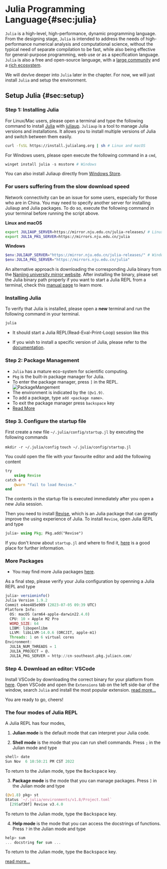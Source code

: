 # Julia Programming Language{#sec:julia}

`Julia` is a high-level, high-performance, dynamic programming language. From
the designing stage, `Julia` is intended to address the needs of
high-performance numerical analysis and computational science, without the
typical need of separate compilation to be fast, while also being effective for
general-purpose programming, web use or as a specification language. `Julia` is
also a free and open-source language, with a [large
community](https://julialang.org/community/) and a [rich
ecosystem](https://juliahub.com/).

We will devlve deeper into `Julia` later in the chapter. For now, we will just
install `Julia` and setup the environment.

## Setup Julia {#sec:setup}

### Step 1: Installing Julia 
For Linux/Mac users, please open a terminal and type the following command to install [Julia](https://julialang.org/) with [juliaup](https://github.com/JuliaLang/juliaup). `Juliaup` is a tool to manage Julia versions and installations. It allows you to install multiple versions of Julia and switch between them easily.

```Bash
curl -fsSL https://install.julialang.org | sh # Linux and macOS
```

For Windows users, please open execute the following command in a `cmd`,
```PowerShell
winget install julia -s msstore # Windows
```
You can also install Juliaup directly from [Windows Store](https://www.microsoft.com/store/apps/9NJNWW8PVKMN).


### For users suffering from the slow download speed
Network connectivity can be an issue for some users, especially for those who are in China.
You may need to specify another server for installing Juliaup and Julia packages. To do so, execute the following command in your terminal before running the script above.

**Linux and macOS**
```bash
export JULIAUP_SERVER=https://mirror.nju.edu.cn/julia-releases/ # Linux & macOS
export JULIA_PKG_SERVER=https://mirrors.nju.edu.cn/julia
```
**Windows**
```PowerShell
$env:JULIAUP_SERVER="https://mirror.nju.edu.cn/julia-releases/" # Windows
$env:JULIA_PKG_SERVER="https://mirrors.nju.edu.cn/julia"
```
An alternative approach is downloading the corresponding Julia binary from the [Nanjing university mirror website](https://mirror.nju.edu.cn/julia-releases/).
After installing the binary, please set the Julia binary path properly if you want to start a Julia REPL from a terminal, check this [manual page](https://julialang.org/downloads/platform/) to learn more.


### Installing Julia
To verify that Julia is installed, please open a **new** terminal and run the following command in your terminal.
  ```bash
  julia
  ```
- It should start a Julia REPL(Read-Eval-Print-Loop) session like this
<!-- ![REPL Session](https://miro.medium.com/v2/resize:fit:4800/format:webp/1*lxjWRvH3EzSa1N3Pg4iNag.png) -->
- If you wish to install a specific version of Julia, please refer to the [documentation](https://github.com/JuliaLang/juliaup).

### Step 2: Package Management
- `Julia` has a mature eco-system for scientific computing.
- `Pkg` is the built-in package manager for Julia.
- To enter the package manager, press `]` in the REPL.
![PackageMangement](https://github.com/exAClior/QMBCTutorial/blob/ys/julia-tutorial/notebooks/resources/scripts/Packages.gif?raw=true)
- The environment is indicated by the `(@v1.9)`.
- To add a package, type `add <package name>`.
- To exit the package manager press `backspace` key
- [Read More](https://pkgdocs.julialang.org/v1/managing-packages/)

### Step 3. Configure the startup file
First create a new file `~/.julia/config/startup.jl` by executing the following commands 

`mkdir -r ~/.julia/config`
`touch ~/.julia/config/startup.jl`

You could open the file with your favourite editor and add the following content
```julia
try
    using Revise
catch e
    @warn "fail to load Revise."
end
```

The contents in the startup file is executed immediately after you open a new Julia session.

Then you need to install [Revise](https://github.com/timholy/Revise.jl), which is an Julia package that can greatly improve the using experience of Julia. To install `Revise`, open Julia REPL and type
```julia
julia> using Pkg; Pkg.add("Revise")
```

If you don't know about `startup.jl` and where to find it, [here](https://docs.julialang.org/en/v1/manual/command-line-interface/#Startup-file) is a good place for further information. 

### More Packages
- You may find more Julia packages [here](https://juliahub.com/).


As a final step, please verify your Julia configuration by openning a Julia REPL and type
```julia
julia> versioninfo()
Julia Version 1.9.2
Commit e4ee485e909 (2023-07-05 09:39 UTC)
Platform Info:
  OS: macOS (arm64-apple-darwin22.4.0)
  CPU: 10 × Apple M2 Pro
  WORD_SIZE: 64
  LIBM: libopenlibm
  LLVM: libLLVM-14.0.6 (ORCJIT, apple-m1)
  Threads: 1 on 6 virtual cores
Environment:
  JULIA_NUM_THREADS = 1
  JULIA_PROJECT = @.
  JULIA_PKG_SERVER = http://cn-southeast.pkg.juliacn.com/ 
```

### Step 4. Download an editor: VSCode

Install VSCode by downloading the correct binary for your platform from [here](https://code.visualstudio.com/download).
Open VSCode and open the `Extensions` tab on the left side-bar of the window, search `Julia` and install the most popular extension.
[read more...](https://github.com/julia-vscode/julia-vscode)
<!-- ![VSCode Julia Layout](https://code.visualstudio.com/assets/docs/languages/julia/overview.png) -->

You are ready to go, cheers!

### The four modes of Julia REPL

A Julia REPL has four modes,

1. **Julian mode** is the default mode that can interpret your Julia code.

2. **Shell mode** is the mode that you can run shell commands. Press `;` in the Julian mode and type
```julia
shell> date
Sun Nov  6 10:50:21 PM CST 2022
```
To return to the Julian mode, type the <kbd>Backspace</kbd> key.

3. **Package mode** is the mode that you can manage packages. Press `]` in the Julian mode and type
```julia
(@v1.8) pkg> st
Status `~/.julia/environments/v1.8/Project.toml`
  [295af30f] Revise v3.4.0
```
To return to the Julian mode, type the <kbd>Backspace</kbd> key.

4. **Help mode** is the mode that you can access the docstrings of functions. Press `?` in the Julian mode and type
```julia
help> sum
... docstring for sum ...
```
To return to the Julian mode, type the <kbd>Backspace</kbd> key.

[read more...](https://docs.julialang.org/en/v1/stdlib/REPL/)

